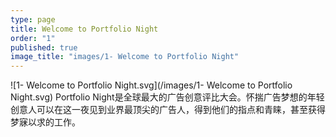 ```yaml
---
type: page
title: Welcome to Portfolio Night
order: "1"
published: true
image_title: "images/1- Welcome to Portfolio Night"
---
```


![1- Welcome to Portfolio Night.svg](/images/1- Welcome to Portfolio Night.svg)
Portfolio Night是全球最大的广告创意评比大会。怀揣广告梦想的年轻创意人可以在这一夜见到业界最顶尖的广告人，得到他们的指点和青睐，甚至获得梦寐以求的工作。